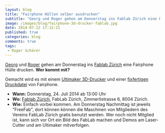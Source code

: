 ```yaml
---
layout: blog
title: "Fairphone Hüllen selber ausdrucken"
subtitle: "Georg und Roger gehen am Donnerstag ins Fablab Zürich eine Fairphone Hülle drucken. Wer kommt mit?"
image: /images/blog/fairphone-3d-drucker-fablab.jpg
date: 2014-07-22 17:12:21
published: true
categories: blog
comments: true
tags:
 - Roger Schärer
---
```


[Georg](/ueber-uns/team/georg-trapp/) und [Roger](/ueber-uns/team/roger-schaerer/) gehen am Donnerstag ins [Fablab Zürich](http://zurich.fablab.ch/) eine Fairphone Hülle drucken. **Wer kommt mit?**

Gemacht wird es mit einem [Ultimaker 3D-Drucker](http://zurich.fablab.ch/ultimaker) und einer [fixfertigen Druckdatei](http://shop.fairphone.com/catalog/category/view/id/7) von Fairphone.

* **Wann:** Donnerstag, 24. Juli 2014 ab 13:00 Uhr
* **Wo:** [Fablab Zürich](http://zurich.fablab.ch/), FabLab Zürich, Zimmerlistrasse 6, 8004 Zürich.
* **Wie:** Einfach vorbei kommen. Am Donnerstag Nachmittag ist jeweils "FreeFab", dort können können die Maschinen von Mitgliedern des Vereins FabLab Zürich gratis benutzt werden. Wer noch nicht Mitglied ist, kann sich vor Ort ein Bild des FabLab machen und Demos am Laser-Cutter und am Ultimaker mitverfolgen.